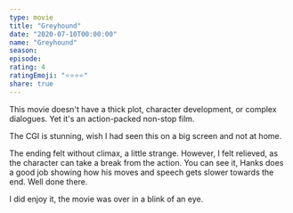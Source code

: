 ```yaml
---
type: movie
title: "Greyhound"
date: "2020-07-10T00:00:00"
name: "Greyhound"
season:
episode:
rating: 4
ratingEmoji: "⭐️⭐️⭐️⭐️"
share: true
---
```


This movie doesn't have a thick plot, character development, or complex dialogues. Yet it's an action-packed non-stop film.

The CGI is stunning, wish I had seen this on a big screen and not at home.

The ending felt without climax, a little strange. However, I felt relieved, as the character can take a break from the action. You can see it, Hanks does a good job showing how his moves and speech gets slower towards the end. Well done there.

I did enjoy it, the movie was over in a blink of an eye.
